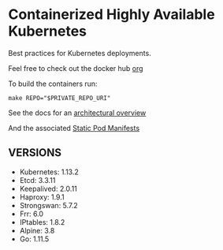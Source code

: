 # Containerized Highly Available Kubernetes

Best practices for Kubernetes deployments.

Feel free to check out the docker hub [org](https://hub.docker.com/u/whisperos)

To build the containers run:

    make REPO="$PRIVATE_REPO_URI"

See the docs for an [architectural overview](https://github.com/WhisperOS/kubes/tree/master/docs)

And the associated [Static Pod Manifests](https://github.com/WhisperOS/kubes/blob/master/docs/kubeconfigs/manifest.yml)

## VERSIONS

  - Kubernetes: 1.13.2
  - Etcd:       3.3.11
  - Keepalived: 2.0.11
  - Haproxy:    1.9.1
  - Strongswan: 5.7.2
  - Frr:        6.0
  - IPtables:   1.8.2
  - Alpine:     3.8
  - Go:         1.11.5
